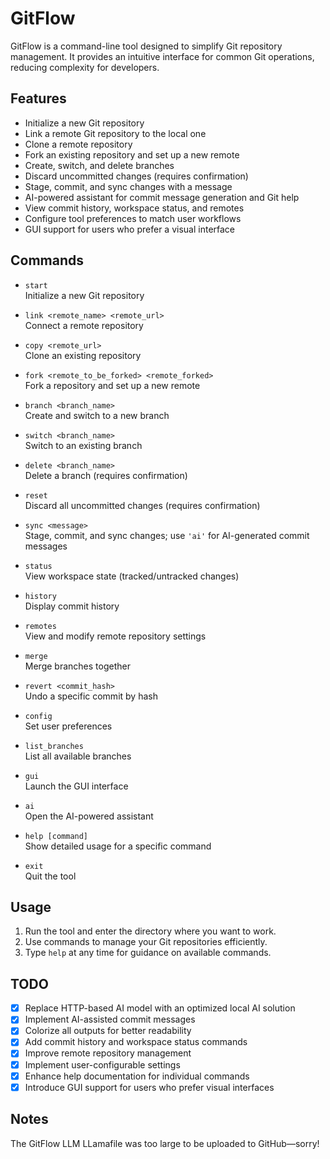 GitFlow
=======

GitFlow is a command-line tool designed to simplify Git repository management. It provides an intuitive interface for common Git operations, reducing complexity for developers.

Features
--------

- Initialize a new Git repository  
- Link a remote Git repository to the local one  
- Clone a remote repository  
- Fork an existing repository and set up a new remote  
- Create, switch, and delete branches  
- Discard uncommitted changes (requires confirmation)  
- Stage, commit, and sync changes with a message  
- AI-powered assistant for commit message generation and Git help  
- View commit history, workspace status, and remotes  
- Configure tool preferences to match user workflows  
- GUI support for users who prefer a visual interface  

Commands
--------

- `start`  
  Initialize a new Git repository  

- `link <remote_name> <remote_url>`  
  Connect a remote repository  

- `copy <remote_url>`  
  Clone an existing repository  

- `fork <remote_to_be_forked> <remote_forked>`  
  Fork a repository and set up a new remote  

- `branch <branch_name>`  
  Create and switch to a new branch  

- `switch <branch_name>`  
  Switch to an existing branch  

- `delete <branch_name>`  
  Delete a branch (requires confirmation)  

- `reset`  
  Discard all uncommitted changes (requires confirmation)  

- `sync <message>`  
  Stage, commit, and sync changes; use `'ai'` for AI-generated commit messages  

- `status`  
  View workspace state (tracked/untracked changes)  

- `history`  
  Display commit history  

- `remotes`  
  View and modify remote repository settings  

- `merge`  
  Merge branches together  

- `revert <commit_hash>`  
  Undo a specific commit by hash  

- `config`  
  Set user preferences  

- `list_branches`  
  List all available branches  

- `gui`  
  Launch the GUI interface  

- `ai`  
  Open the AI-powered assistant  

- `help [command]`  
  Show detailed usage for a specific command  

- `exit`  
  Quit the tool  

Usage
-----

1. Run the tool and enter the directory where you want to work.  
2. Use commands to manage your Git repositories efficiently.  
3. Type `help` at any time for guidance on available commands.  

TODO
----

- [x] Replace HTTP-based AI model with an optimized local AI solution  
- [x] Implement AI-assisted commit messages  
- [x] Colorize all outputs for better readability  
- [x] Add commit history and workspace status commands  
- [x] Improve remote repository management  
- [x] Implement user-configurable settings  
- [x] Enhance help documentation for individual commands  
- [x] Introduce GUI support for users who prefer visual interfaces  

Notes
-----

The GitFlow LLM LLamafile was too large to be uploaded to GitHub—sorry!  
